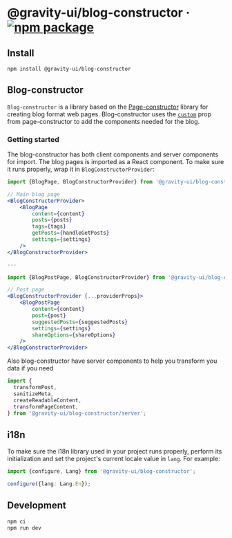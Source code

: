 # @gravity-ui/blog-constructor &middot; [![npm package](https://img.shields.io/npm/v/@gravity-ui/blog-constructor)](https://www.npmjs.com/package/@gravity-ui/blog-constructor)

## Install

```shell
npm install @gravity-ui/blog-constructor
```

## Blog-constructor

`Blog-constructor` is a library based on the [Page-constructor](https://github.com/gravity-ui/page-constructor) library for creating blog format web pages. Blog-constructor uses the [`custom`](https://github.com/gravity-ui/page-constructor#custom-blocks) prop from page-constructor to add the components needed for the blog.

### Getting started

The blog-constructor has both client components and server components for import. The blog pages is imported as a React component. To make sure it runs properly, wrap it in `BlogConstructorProvider`:

```jsx
import {BlogPage, BlogConstructorProvider} from '@gravity-ui/blog-constructor';

// Main blog page
<BlogConstructorProvider>
    <BlogPage
        content={content}
        posts={posts}
        tags={tags}
        getPosts={handleGetPosts}
        settings={settings}
    />
</BlogConstructorProvider>

---

import {BlogPostPage, BlogConstructorProvider} from '@gravity-ui/blog-constructor';

// Post page
<BlogConstructorProvider {...providerProps}>
    <BlogPostPage
        content={content}
        post={post}
        suggestedPosts={suggestedPosts}
        settings={settings}
        shareOptions={shareOptions}
    />
</BlogConstructorProvider>

```

Also blog-constructor have server components to help you transform you data if you need

```jsx
import {
  transformPost,
  sanitizeMeta,
  createReadableContent,
  transformPageContent,
} from '@gravity-ui/blog-constructor/server';
```

## i18n

To make sure the i18n library used in your project runs properly, perform its initialization and set the project's current locale value in `lang`. For example:

```typescript
import {configure, Lang} from '@gravity-ui/blog-constructor';

configure({lang: Lang.En});
```

## Development

```bash
npm ci
npm run dev
```
